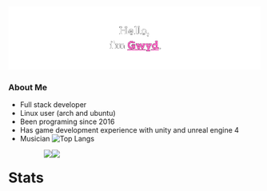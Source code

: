 ![screenshot1](https://raw.githubusercontent.com/Gwyd0/Gwyd0/main/msg.png)
### About Me
* Full stack developer 
* Linux user (arch and ubuntu)
* Been programing since 2016
* Has game development experience with unity and unreal engine 4
* Musician 
 ![Top Langs](https://github-readme-stats.vercel.app/api/top-langs/?username=gwyd0&theme=tokyonight)
<div style="display: flex; flex-direction: row; align: center;">
 <h1> Stats </h1>
 <img class="img" src="https://github-readme-stats.vercel.app/api?username=gwyd&show_icons=true&theme=tokyonight" />
 <img class="img" src="https://github-readme-stats.vercel.app/api/top-langs/?username=hussaino03&theme=radical&layout=compact" />
</div>
